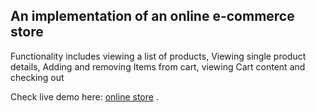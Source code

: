 

## An implementation of an online e-commerce store

Functionality includes viewing a list of products,
Viewing single product details,
Adding and removing  Items from cart, viewing 
Cart content and checking out

Check live demo 
here: [online store]( https://onlinestore-bca9f.web.app ) .




